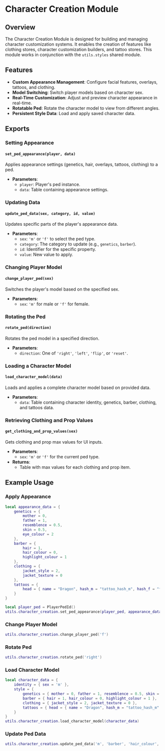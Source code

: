 # Character Creation Module

## Overview

The Character Creation Module is designed for building and managing character customization systems. 
It enables the creation of features like clothing stores, character customization builders, and tattoo stores. 
This module works in conjunction with the `utils.styles` shared module.

## Features

- **Custom Appearance Management**: Configure facial features, overlays, tattoos, and clothing.
- **Model Switching**: Switch player models based on character sex.
- **Real-Time Customization**: Adjust and preview character appearance in real-time.
- **Rotatable Ped**: Rotate the character model to view from different angles.
- **Persistent Style Data**: Load and apply saved character data.

## Exports

### Setting Appearance

#### `set_ped_appearance(player, data)`
Applies appearance settings (genetics, hair, overlays, tattoos, clothing) to a ped.

- **Parameters**:
  - `player`: Player's ped instance.
  - `data`: Table containing appearance settings.

### Updating Data

#### `update_ped_data(sex, category, id, value)`
Updates specific parts of the player's appearance data.

- **Parameters**:
  - `sex`: `'m'` or `'f'` to select the ped type.
  - `category`: The category to update (e.g., `genetics`, `barber`).
  - `id`: Identifier for the specific property.
  - `value`: New value to apply.

### Changing Player Model

#### `change_player_ped(sex)`
Switches the player's model based on the specified sex.

- **Parameters**:
  - `sex`: `'m'` for male or `'f'` for female.

### Rotating the Ped

#### `rotate_ped(direction)`
Rotates the ped model in a specified direction.

- **Parameters**:
  - `direction`: One of `'right'`, `'left'`, `'flip'`, or `'reset'`.

### Loading a Character Model

#### `load_character_model(data)`
Loads and applies a complete character model based on provided data.

- **Parameters**:
  - `data`: Table containing character identity, genetics, barber, clothing, and tattoos data.

### Retrieving Clothing and Prop Values

#### `get_clothing_and_prop_values(sex)`
Gets clothing and prop max values for UI inputs.

- **Parameters**:
  - `sex`: `'m'` or `'f'` for the current ped type.
- **Returns**:
  - Table with max values for each clothing and prop item.

## Example Usage

### Apply Appearance
```lua
local appearance_data = {
    genetics = {
        mother = 0,
        father = 1,
        resemblence = 0.5,
        skin = 0.5,
        eye_colour = 2
    },
    barber = {
        hair = 1,
        hair_colour = 0,
        highlight_colour = 1
    },
    clothing = {
        jacket_style = 2,
        jacket_texture = 0
    },
    tattoos = {
        head = { name = "Dragon", hash_m = "tattoo_hash_m", hash_f = "tattoo_hash_f", collection = "tattoo_collection" }
    }
}

local player_ped = PlayerPedId()
utils.character_creation.set_ped_appearance(player_ped, appearance_data)
```

### Change Player Model
```lua
utils.character_creation.change_player_ped('f')
```

### Rotate Ped
```lua
utils.character_creation.rotate_ped('right')
```

### Load Character Model
```lua
local character_data = {
    identity = { sex = 'm' },
    style = {
        genetics = { mother = 0, father = 1, resemblence = 0.5, skin = 0.5, eye_colour = 2 },
        barber = { hair = 1, hair_colour = 0, highlight_colour = 1 },
        clothing = { jacket_style = 2, jacket_texture = 0 },
        tattoos = { head = { name = "Dragon", hash_m = "tattoo_hash_m", hash_f = "tattoo_hash_f", collection = "tattoo_collection" } }
    }
}
utils.character_creation.load_character_model(character_data)
```

### Update Ped Data
```lua
utils.character_creation.update_ped_data('m', 'barber', 'hair_colour', 3)
```